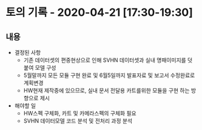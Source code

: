 # 토의 기록 - 2020-04-21 [17:30-19:30]

## 내용
* 결정된 사항
    * 기존 데이터셋의 편중현상으로 인해 SVHN 데이터셋과 실내 명패이미지를 덧붙여 모델 구성
    * 5월말까지 모든 모듈 구현 완료 및 6월5일까지 발표자료 및 보고서 수정완료로 계획변경
    * HW현재 제작중에 있으므로, 실내 문서 전달용 카트를위한 모듈을 구현 하는 방향으로 제시
* 해야할 일
    * HW스펙 구체화, 카트 및 카메라스펙의 구체화 필요
    * SVHN 데이터모델 코드 분석 및 전처리 과정 분석